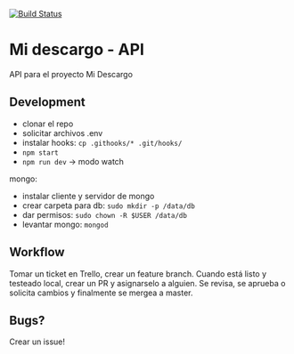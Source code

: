 [![Build Status](https://travis-ci.com/alejandrosobko/descargo-api.svg?token=TqSkHJwyFjQsqxANWfpX&branch=master)](https://travis-ci.com/alejandrosobko/descargo-api)


# Mi descargo - API

API para el proyecto Mi Descargo

## Development

- clonar el repo
- solicitar archivos .env
- instalar hooks: `cp .githooks/* .git/hooks/`
- `npm start`
- `npm run dev` -> modo watch

mongo:
- instalar cliente y servidor de mongo
- crear carpeta para db: `sudo mkdir -p /data/db`
- dar permisos: `sudo chown -R $USER /data/db`
- levantar mongo: `mongod`

## Workflow

Tomar un ticket en Trello, crear un feature branch. Cuando está listo y testeado local, crear un PR y asignarselo a alguien. Se revisa, se aprueba o solicita cambios y finalmente se mergea a master.

## Bugs?

Crear un issue!




